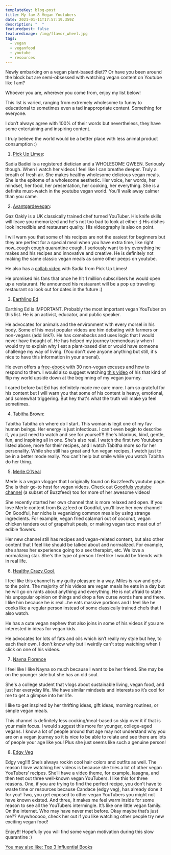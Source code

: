 ```yaml
---
templateKey: blog-post
title: My fav 8 Vegan Youtubers
date: 2021-01-11T17:57:19.359Z
description: "  "
featuredpost: false
featuredimage: /img/flavor_wheel.jpg
tags:
  - vegan
  - veganfood
  - youtube
  - resources
---
```

Newly embarking on a vegan plant-based diet?? Or have you been around the block but are semi-obsessed with watching vegan content on Youtube like I am? 

Whoever you are, wherever you come from, enjoy my list below!

This list is varied, ranging from extremely wholesome to funny to educational to sometimes even a tad inappropriate content. Something for everyone.

I don’t always agree with 100% of their words but nevertheless, they have some entertaining and inspiring content.

I truly believe the world would be a better place with less animal product consumption :)

1. [Pick Up Limes](https://www.youtube.com/channel/UCq2E1mIwUKMWzCA4liA_XGQ):

Sadia Badiei is a registered dietician and a WHOLESOME QWEEN. Seriously though. When I watch her videos I feel like I can breathe deeper. Truly a breath of fresh air. She makes healthy wholesome delicious vegan meals. She is the epitome of a wholesome aesthetic. Her voice, her words, her mindset, her food, her presentation, her cooking, her everything. She is a definite must-watch in the youtube vegan world. You'll walk away calmer than you came. 

2. [Avantgardevegan](https://www.youtube.com/channel/UCF-ACPYNN0oXD4ihS5mbbmw): 

Gaz Oakly is a UK classically trained chef turned YouTuber. His knife skills will leave you memorized and he's not too bad to look at either ;) His dishes look incredible and restaurant quality. His videography is also on point. 

I will warn you that some of his recipes are not the easiest for beginners but they are perfect for a special meal when you have extra time, like right now..cough cough quarantine cough. I seriously want to try everything he makes and his recipes and innovative and creative. He is definitely not making the same classic vegan meals as some other peeps on youtube. 

He also has a [collab video](https://www.youtube.com/watch?v=SIHbv9o9rvo&ab_channel=avantgardevegan) with Sadia from Pick Up Limes!

He promised his fans that once he hit 1 million subscribers he would open up a restaurant. He announced his restaurant will be a pop up traveling restaurant so look out for dates in the future :)

3. [Earthling Ed](https://www.youtube.com/channel/UCVRrGAcUc7cblUzOhI1KfFg)

Earthing Ed is IMPORTANT. Probably the most important vegan YouTuber on this list. He is an activist, educator, and public speaker. 

He advocates for animals and the environment with every morsel in his body. Some of his most popular videos are him debating with farmers or non-vegans (add link?). He has comebacks and uses logic that I would never have thought of. He has helped my journey tremendously when I would try to explain why I eat a plant-based diet or would have someone challenge my way of living. (You don't owe anyone anything but still, it's nice to have this information in your arsenal).

He even offers a [free-ebook](https://earthlinged.org/ebook) with 30 non-vegan excuses and how to respond to them. I would also suggest watching [this video](https://www.youtube.com/watch?v=Z3u7hXpOm58) of his that kind of flip my world upside down at the beginning of my vegan journey. 

I cared before but Ed has definitely made me care more. I am so grateful for his content but I will warn you that some of his content is heavy, emotional, and somewhat triggering. But hey that's what the truth will make ya feel sometimes. 

4. [Tabitha Brown:](https://www.youtube.com/c/TabithaBrown/videos?view=0&sort=p&flow=grid)

Tabitha Tabitha oh where do I start. This woman is legit one of my fav human beings. Her energy is just infectious. I can't even begin to describe it, you just need to watch and see for yourself!! She's hilarious, kind, gentle, fun, and inspiring all in one. She's also real. I watch the first two Youtubers listed above, more for their recipes, and I watch Tabitha more so for her personality. While she still has great and fun vegan recipes, I watch just to be in a better mode really. You can’t help but smile while you watch Tabitha do her thing. 

5. [Merle O´Neal](https://www.youtube.com/channel/UCle9AaDvd89jq8qWT1QiWkw)

Merle is a vegan vlogger that I originally found on Buzzfeed’s youtube page. She is their go-to host for vegan videos. Check out [Goodfuls youtube channel](https://www.youtube.com/channel/UCEMArgthHuEtX-04qL_8puQ) (a subset of Buzzfeed) too for more of her awesome videos! 

She recently started her own channel that is more relaxed and open. If you love Merle content from Buzzfeed or Goodful, you’ll love her new channel! On Goodful, her niche is veganizing common meals by using strange ingredients. For example, vegan fried calamari out of coconut, vegan chicken tenders out of grapefruit peels, or making vegan taco meat out of edible flowers.

Her new channel still has recipes and vegan-related content, but also other content that I feel like should be talked about and normalized. For example, she shares her experience going to a sex therapist, etc. We love a normalizing star. She's the type of person I feel like I would be friends with in real life. 

6. [Healthy Crazy Cool ](https://www.youtube.com/c/HealthyCrazyCool/featured)

I feel like this channel is my guilty pleasure in a way. Miles is raw and gets to the point. The majority of his videos are vegan meals he eats in a day but he will go on rants about anything and everything. He is not afraid to state his unpopular opinion on things and drop a few curse words here and there. I like him because he is real...he eats massive portions and I feel like he cooks like a regular person instead of some classically trained chefs that I also watch. 

He has a cute vegan nephew that also joins in some of his videos if you are interested in ideas for vegan kids.

He advocates for lots of fats and oils which isn’t really my style but hey, to each their own. I don't know why but I weirdly can't stop watching when I click on one of his videos. 

7. [Nayna Florence](https://www.youtube.com/channel/UClH3eUwzfDTXxUjM8WIJuOg)

I feel like I like Nayna so much because I want to be her friend. She may be on the younger side but she has an old soul. 

She's a college student that vlogs about sustainable living, vegan food, and just her everyday life. We have similar mindsets and interests so it’s cool for me to get a glimpse into her life.

I like to get inspired by her thrifting ideas, gift ideas, morning routines, or simple vegan meals.

This channel is definitely less cooking/meal-based so skip over it if that is your main focus. I would suggest this more for younger, college-aged vegans. I know a lot of people around that age may not understand why you are on a vegan journey so it is nice to be able to relate and see there are lots of people your age like you! Plus she just seems like such a genuine person!

8. [Edgy Veg](https://www.youtube.com/user/stillcurrentstudios)

Edgy veg!!!! She’s always rockin cool hair colors and outfits as well. The reason I love watching her videos is because she tries a lot of other vegan YouTubers’ recipes. She’ll have a video theme, for example, lasagna, and then test out three well-known vegan YouTubers. I like this for three reasons. One, if you are trying to find the perfect recipe, you don’t have to waste time or resources because Candace (edgy veg), has already done it for you! Two, you get exposed to other vegan YouTubers you might not have known existed. And three, it makes me feel warm inside for some reason to see all the YouTubers intermingle. It’s like one little vegan family. On the internet. Who may have never met before. Okay maybe that’s just me?? Anywhooooo, check her out if you like watching other people try new exciting vegan food!

Enjoy!!! Hopefully you will find some vegan motivation during this slow quarantine :)



[You may also like: Top 3 Influential Books](https://thehumanitybooks.com/blog/2021-02-16-top-3-influential-books/)